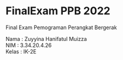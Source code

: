 # FinalExam PPB 2022
<p>Final Exam Pemograman Perangkat Bergerak</p>
Nama  : Zuyyina Hanifatul Muizza<br>
NIM   : 3.34.20.4.26<br>
Kelas : IK-2E<br><br>
